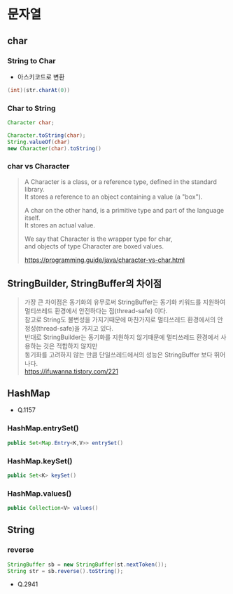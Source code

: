 # 문자열

## char
### String to Char
- 아스키코드로 변환
```java
(int)(str.charAt(0))
```
### Char to String
```java
Character char;

Character.toString(char);
String.valueOf(char)
new Character(char).toString()
```

### char vs Character
>A Character is a class, or a reference type, defined in the standard library.  
>It stores a reference to an object containing a value (a "box").  
>
>A char on the other hand, is a primitive type and part of the language itself.   
>It stores an actual value.  
>
>We say that Character is the wrapper type for char,   
>and objects of type Character are boxed values.  
>
><https://programming.guide/java/character-vs-char.html>

## StringBuilder, StringBuffer의 차이점
>가장 큰 차이점은 동기화의 유무로써 StringBuffer는 동기화 키워드를 지원하여 멀티쓰레드 환경에서 안전하다는 점(thread-safe) 이다.    
>참고로 String도 불변성을 가지기때문에 마찬가지로  멀티쓰레드 환경에서의 안정성(thread-safe)을 가지고 있다.   
>반대로 StringBuilder는 동기화를 지원하지 않기때문에 멀티쓰레드 환경에서 사용하는 것은 적합하지 않지만   
>동기화를 고려하지 않는 만큼 단일쓰레드에서의 성능은 StringBuffer 보다 뛰어나다.  
><https://ifuwanna.tistory.com/221>


## HashMap
- Q.1157
### HashMap.entrySet()
```java
public Set<Map.Entry<K,​V>> entrySet()
```
### HashMap.keySet()
```java
public Set<K> keySet()
```
### HashMap.values() 
```java
public Collection<V> values()
```


## String
### reverse
```java
StringBuffer sb = new StringBuffer(st.nextToken());
String str = sb.reverse().toString();
```
- Q.2941

